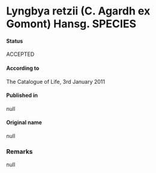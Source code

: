 # Lyngbya retzii (C. Agardh ex Gomont) Hansg. SPECIES

#### Status
ACCEPTED

#### According to
The Catalogue of Life, 3rd January 2011

#### Published in
null

#### Original name
null

### Remarks
null
